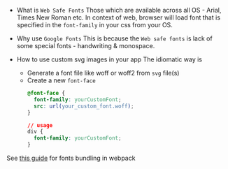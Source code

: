 * What is `Web Safe Fonts`
Those which are available across all OS - Arial, Times New Roman etc. In context of web, browser will load font that is specified in the `font-family`
in your css from your OS.

* Why use `Google Fonts`
This is because the `Web safe fonts` is lack of some special fonts - handwriting & monospace.

* How to use custom svg images in your app
The idiomatic way is 
  * Generate a font file like woff or woff2 from `svg` file(s)
  * Create a new `font-face`
    ```css
    @font-face {
      font-family: yourCustomFont;
      src: url(your_custom_font.woff);
    }
    
    // usage
    div {
      font-family: yourCustomFont;
    }
    ```
 See [this guide](https://survivejs.com/webpack/loading/fonts/) for fonts bundling in webpack 


